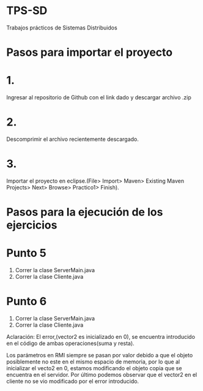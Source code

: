 # TPS-SD
Trabajos prácticos de Sistemas Distribuidos

# Pasos para importar el proyecto 

# 1. 
Ingresar al repositorio de Github con el link dado y descargar archivo .zip

# 2. 
Descomprimir el archivo recientemente descargado.

# 3.
Importar el proyecto en eclipse.(File> Import> Maven> Existing Maven Projects> Next> Browse> Practico1> Finish).


# Pasos para la ejecución de los ejercicios

# Punto 5
1. Correr la clase ServerMain.java
2. Correr la clase Cliente.java

# Punto 6
1. Correr la clase ServerMain.java
2. Correr la clase Cliente.java

Aclaración: El error,(vector2 es inicializado en 0), se encuentra introducido en el código de ambas operaciones(suma y resta).

Los parámetros en RMI siempre se pasan por valor debido a que el objeto posiblemente no este en el mismo espacio de memoria,
por lo que al inicializar el vecto2 en 0, estamos modificando el objeto copia que se encuentra en el servidor.
Por último podemos observar que el vector2 en el cliente no se vio modificado por el error introducido.
